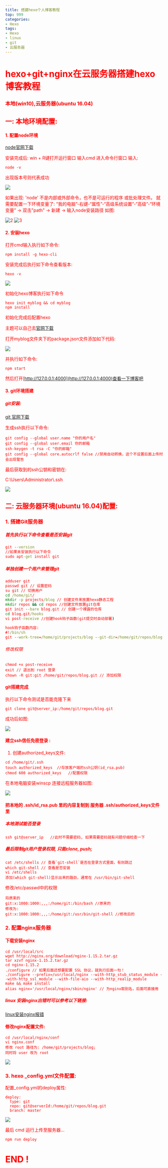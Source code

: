 ```yaml
---
title: 搭建hexo个人博客教程
top: 999
categories: 
- Hexo
tags:
- Hexo
- linux
- git
- 云服务器
---
```

# hexo+git+nginx在云服务器搭建hexo博客教程


###  本地(win10),云服务器(ubuntu 16.04)

## 一: 本地环境配置: 
<!--more-->

#### 1. 配置node环境

[node官网下载](https://note.youdao.com/)


安装完成后: win + R键打开运行窗口 输入cmd 进入命令行窗口
输入: 

```
node -v
```
出现版本号则代表成功
<!-- ![在这里插入图片描述]("1.jpg") -->
![]("1.png")

如果出现:<html style="color:red">
'node' 不是内部或外部命令，也不是可运行的程序
或批处理文件。</html>
就需要配置一下环境变量了:
“我的电脑”-右键-“属性”-“高级系统设置”-“高级”-“环境变量” ->
双击"path" -> 新建 -> 输入node安装路径 
如图:  

![2]("2.png")
![3]("3.png")

#### 2. 安装hexo
打开cmd输入执行如下命令:

```
npm install -g hexo-cli
```
安装完成后执行如下命令查看版本:

```
hexo -v
```
![]("4.png")


初始化hexo博客执行如下命令

```
hexo init myblog && cd myblog
npm install
```

初始化完成后配置hexo

主题可以自己去[官网下载](https://hexo.io/themes/)

打开myblog文件夹下的package.json文件添加如下代码:

![]("5.png")

并执行如下命令:
```
npm start
```

然后打开[http://127.0.0.1:4000](http://127.0.0.1:4000)查看一下博客吧

#### 3. git环境搭建

##### git安装: 
[git 官网下载](https://gitforwindows.org/)

生成ssh执行以下命令:
```
git config --global user.name "你的用户名"
git config --global user.email 你的邮箱
ssh-keygen -t rsa -C "你的邮箱"
git config --global core.autocrlf false //禁用自动转换，这个不设置后面上传时会出现警告
```
最后获取到的ssh公钥和密钥在: 

<html style="color:red">
C:\Users\Administrator\.ssh 
</html>

![]("6.png")

## 二: 云服务器环境(ubuntu 16.04)配置: 

### 1. 搭建Git服务器

##### 首先执行以下命令查看是否安装git

```cmd
git --version
//如果未安装执行以下命令
sudo apt-get install git
```

##### 单独创建一个用户来管理git


```cmd
adduser git 
passwd git // 设置密码
su git // 切换用户
cd /home/git/
mkdir -p projects/blog // 创建文件来放置hexo静态工程
mkdir repos && cd repos //创建文件放置git仓库
git init --bare blog.git // 创建一个裸露的仓库
cd blog.git/hooks
vi post-receive //创建hook钩子函数(git提交时自动部署)

hook钩子函数内容:
#!/bin/sh
git --work-tree=/home/git/projects/blog --git-dir=/home/git/repos/blog.git checkout -f
```

###### 修改权限

```
chmod +x post-receive
exit // 退出到 root 登录
chown -R git:git /home/git/repos/blog.git // 添加权限
```

#### git搭建完成
执行以下命令测试是否能克隆下来

```
git clone git@server_ip:/home/git/repos/blog.git
```
成功后如图:

![]("7.png")


#### 建立ssh信任免密登录 :

1) 创建authorized_keys文件:

```
cd /home/git/.ssh
touch authorized_keys  //存放客户端的ssh公钥(id_rsa.pub)
chmod 600 authorized_keys   //配置权限
```

在本地电脑安装winscp 连接远程服务器如图:

![]("8.png")



#### 把本地的 .ssh/id_rsa.pub  里的内容复制到 服务器  .ssh/authorized_keys文件里


##### 本地测试能否登录

```
ssh git@server_ip   //此时不需要密码, 如果需要密码就有问题仔细检查一下
```

##### 最后限制git用户登录权限, 只能clone, push;

```
cat /etc/shells // 查看`git-shell`是否在登录方式里面，有则跳过
which git-shell // 查看是否安装 
vi /etc/shells
添加(which git-shell)显示出来的路劲，通常在 /usr/bin/git-shell
```

修改/etc/passwd中的权限

```
将原来的
git:x:1000:1000:,,,:/home/git:/bin/bash //原来的
修改为:
git:x:1000:1000:,,,:/home/git:/usr/bin/git-shell //修改后的
```

### 2. 配置nginx服务器

#### 下载安装nginx

```linux
cd /usr/local/src
wget http://nginx.org/download/nginx-1.15.2.tar.gz
tar xzvf nginx-1.15.2.tar.gz
cd nginx-1.15.2
./configure // 如果后面还想要配置 SSL 协议，就执行后面一句！
./configure --prefix=/usr/local/nginx --with-http_stub_status_module --with-http_ssl_module --with-file-aio --with-http_realip_module
make && make install
alias nginx='/usr/local/nginx/sbin/nginx' // 为nginx取别名，后面可直接用
```


##### linux 安装nginx出错时可以参考以下链接:
[linux安装nginx报错](https://blog.csdn.net/nyist327/article/details/41278825)



#### 修改nginx配置文件:

```
cd /usr/local/nginx/conf
vi nginx.conf
修改 root 路径为: /home/git/projects/blog; 
同时将 user 改为 root
```
![]("9.png")

### 3. hexo _config.yml文件配置: 

<html style='color:red'>
配置_config.yml的deploy属性:
</html>

```
deploy:
  type: git
  repo: git@serverId:/home/git/repos/blog.git
  branch: master
```
![]("10.png")

最后 cmd 运行上传至服务器...

```
npm run deploy
```

# END !




